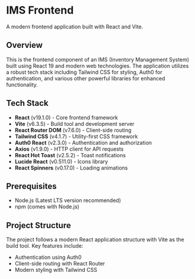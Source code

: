 # IMS Frontend

A modern frontend application built with React and Vite.

## Overview

This is the frontend component of an IMS (Inventory Management System) built using React 19 and modern web technologies. The application utilizes a robust tech stack including Tailwind CSS for styling, Auth0 for authentication, and various other powerful libraries for enhanced functionality.

## Tech Stack

- **React** (v19.1.0) - Core frontend framework
- **Vite** (v6.3.5) - Build tool and development server
- **React Router DOM** (v7.6.0) - Client-side routing
- **Tailwind CSS** (v4.1.7) - Utility-first CSS framework
- **Auth0 React** (v2.3.0) - Authentication and authorization
- **Axios** (v1.9.0) - HTTP client for API requests
- **React Hot Toast** (v2.5.2) - Toast notifications
- **Lucide React** (v0.511.0) - Icons library
- **React Spinners** (v0.17.0) - Loading animations

## Prerequisites

- Node.js (Latest LTS version recommended)
- npm (comes with Node.js)

## Project Structure

The project follows a modern React application structure with Vite as the build tool. Key features include:

- Authentication using Auth0
- Client-side routing with React Router
- Modern styling with Tailwind CSS

